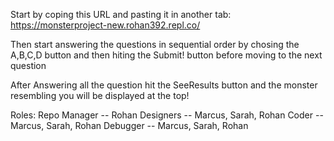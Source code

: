 Start by coping this URL and pasting it in another tab: https://monsterproject-new.rohan392.repl.co/

Then start answering the questions in sequential order by chosing the A,B,C,D button and then hiting the Submit! button before moving to the next question

After Answering all the question hit the SeeResults button and the monster resembling you will be displayed at the top!



Roles:
Repo Manager -- Rohan
Designers -- Marcus, Sarah, Rohan
Coder -- Marcus, Sarah, Rohan
Debugger -- Marcus, Sarah, Rohan